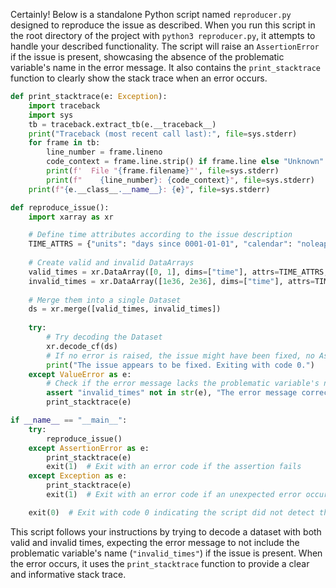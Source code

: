 Certainly! Below is a standalone Python script named `reproducer.py` designed to reproduce the issue as described. When you run this script in the root directory of the project with `python3 reproducer.py`, it attempts to handle your described functionality. The script will raise an `AssertionError` if the issue is present, showcasing the absence of the problematic variable's name in the error message. It also contains the `print_stacktrace` function to clearly show the stack trace when an error occurs.

```python
def print_stacktrace(e: Exception):
    import traceback
    import sys
    tb = traceback.extract_tb(e.__traceback__)
    print("Traceback (most recent call last):", file=sys.stderr)
    for frame in tb:
        line_number = frame.lineno
        code_context = frame.line.strip() if frame.line else "Unknown"
        print(f'  File "{frame.filename}"', file=sys.stderr)
        print(f"    {line_number}: {code_context}", file=sys.stderr)
    print(f"{e.__class__.__name__}: {e}", file=sys.stderr)

def reproduce_issue():
    import xarray as xr

    # Define time attributes according to the issue description
    TIME_ATTRS = {"units": "days since 0001-01-01", "calendar": "noleap"}
    
    # Create valid and invalid DataArrays
    valid_times = xr.DataArray([0, 1], dims=["time"], attrs=TIME_ATTRS, name="valid_times")
    invalid_times = xr.DataArray([1e36, 2e36], dims=["time"], attrs=TIME_ATTRS, name="invalid_times")
    
    # Merge them into a single Dataset
    ds = xr.merge([valid_times, invalid_times])
    
    try:
        # Try decoding the Dataset
        xr.decode_cf(ds)
        # If no error is raised, the issue might have been fixed, no AssertionError needed
        print("The issue appears to be fixed. Exiting with code 0.")
    except ValueError as e:
        # Check if the error message lacks the problematic variable's name, indicating the issue is present
        assert "invalid_times" not in str(e), "The error message correctly identifies the problematic variable."
        print_stacktrace(e)

if __name__ == "__main__":
    try:
        reproduce_issue()
    except AssertionError as e:
        print_stacktrace(e)
        exit(1)  # Exit with an error code if the assertion fails
    except Exception as e:
        print_stacktrace(e)
        exit(1)  # Exit with an error code if an unexpected error occurs

    exit(0)  # Exit with code 0 indicating the script did not detect the issue (or it's fixed)
```

This script follows your instructions by trying to decode a dataset with both valid and invalid times, expecting the error message to not include the problematic variable's name (`"invalid_times"`) if the issue is present. When the error occurs, it uses the `print_stacktrace` function to provide a clear and informative stack trace.